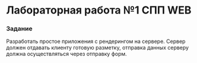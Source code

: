 # Лабораторная работа №1 СПП WEB

### Задание
Разработать простое приложения с рендерингом на сервере. 
Сервер должен отдавать клиенту готовую разметку, отправка данных серверу должна осуществляться через отправку форм.